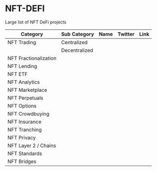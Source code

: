 # NFT-DEFI
Large list of NFT DeFi projects

| Category              | Sub Category  | Name      | Twitter | Link |
|-----------------------|---------------|-----------|---------|------|
| NFT Trading           | Centralized   |           |         |      |
|                       | Decentralized |           |         |      |
| NFT Fractionalization |               |           |         |      |
| NFT Lending           |               |           |         |      |
| NFT ETF               |               |           |         |      |
| NFT Analytics         |               |           |         |      |
| NFT Marketplace       |               |           |         |      |
| NFT Perpetuals        |               |           |         |      |
| NFT Options           |               |           |         |      |
| NFT Crowdbuying       |               |           |         |      |
| NFT Insurance         |               |           |         |      |
| NFT Tranching         |               |           |         |      |
| NFT Privacy           |               |           |         |      |
| NFT Layer 2 / Chains  |               |           |         |      |
| NFT Standards         |               |           |         |      |
| NFT Bridges           |               |           |         |      |
